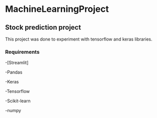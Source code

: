 # MachineLearningProject

## Stock prediction project
This project was done to experiment with tensorflow and keras libraries. 

### Requirements

-[Streamlit]

-Pandas

-Keras

-Tensorflow

-Scikit-learn

-numpy

